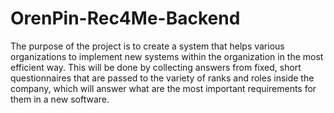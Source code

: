 # OrenPin-Rec4Me-Backend
The purpose of the project is to create a system that helps various organizations to implement new systems within the organization in the most efficient way. This will be done by collecting answers from fixed, short questionnaires that are passed to the variety of ranks and roles inside the company, which will answer what are the most important requirements for them in a new software.
